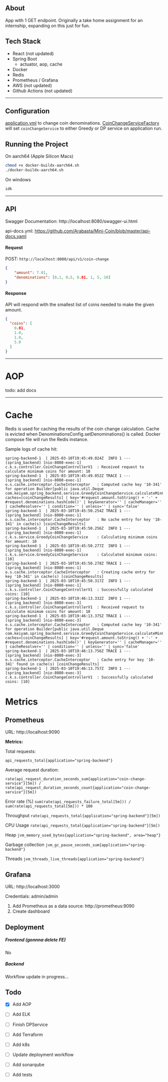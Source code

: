 
## About

App with 1 GET endpoint. Originally a take home assignment for an internship, expanding on this just for fun.

## Tech Stack

- React (not updated)
- Spring Boot
  - actuator, aop, cache
- Docker
- Redis
- Prometheus / Grafana
- AWS (not updated)
- Github Actions (not updated)

---

## Configuration

[application.yml](https://github.com/Arabasta/overengineered-coin-change/blob/master/spring_backend/src/main/resources/application.yml) to change coin denominations. [CoinChangeServiceFactory](https://github.com/Arabasta/overengineered-coin-change/blob/master/spring_backend/src/main/java/com/keiyam/spring_backend/service/CoinChangeServiceFactory.java) will set `coinChangeService` to either Greedy or DP service on application run.


## Running the Project

On aarch64 (Apple Silicon Macs)

```bash
chmod +x docker-buildx-aarch64.sh 
./docker-buildx-aarch64.sh
```

On windows
```bash
idk
```

---

## API
Swagger Documentation: http://localhost:8080/swagger-ui.html

api-docs.yml: https://github.com/Arabasta/Mini-Coin/blob/master/api-docs.yaml

#### Request

POST: `http://localhost:8080/api/v1/coin-change`

```json
{
    "amount": 7.01,
    "denominations": [0.1, 0.5, 0.01, 1, 5, 10]
}
```

#### Response

API will respond with the smallest list of coins needed to make the given amount.

```json
{
  "coins": [
    0.01,
    1.0,
    1.0,
    5.0
  ]
}
```

---

# AOP

todo: add docs


---

# Cache
Redis is used for caching the results of the coin change calculation. Cache is evicted when DenominationsConfig.setDenominations() is called.
Docker compose file will run the Redis instance.

Sample logs of cache hit:
```
spring-backend-1  | 2025-03-10T19:45:49.024Z  INFO 1 --- [spring_backend] [nio-8080-exec-1] c.k.s.controller.CoinChangeControllerV1  : Received request to calculate minimum coins for amount: 10
spring-backend-1  | 2025-03-10T19:45:49.052Z TRACE 1 --- [spring_backend] [nio-8080-exec-1] o.s.cache.interceptor.CacheInterceptor   : Computed cache key '10-341' for operation Builder[public java.util.Deque com.keiyam.spring_backend.service.GreedyCoinChangeService.calculateMinCoinChange(com.keiyam.spring_backend.dto.CoinChangeRequest)] caches=[coinChangeResults] | key='#request.amount.toString() + '-' + #request.denominations.hashCode()' | keyGenerator='' | cacheManager='' | cacheResolver='' | condition='' | unless='' | sync='false'
spring-backend-1  | 2025-03-10T19:45:50.254Z TRACE 1 --- [spring_backend] [nio-8080-exec-1] o.s.cache.interceptor.CacheInterceptor   : No cache entry for key '10-341' in cache(s) [coinChangeResults]
spring-backend-1  | 2025-03-10T19:45:50.256Z  INFO 1 --- [spring_backend] [nio-8080-exec-1] c.k.s.service.GreedyCoinChangeService    : Calculating minimum coins for amount: 10
spring-backend-1  | 2025-03-10T19:45:50.277Z  INFO 1 --- [spring_backend] [nio-8080-exec-1] c.k.s.service.GreedyCoinChangeService    : Calculated minimum coins: [10]
spring-backend-1  | 2025-03-10T19:45:50.278Z TRACE 1 --- [spring_backend] [nio-8080-exec-1] o.s.cache.interceptor.CacheInterceptor   : Creating cache entry for key '10-341' in cache(s) [coinChangeResults]
spring-backend-1  | 2025-03-10T19:45:50.317Z  INFO 1 --- [spring_backend] [nio-8080-exec-1] c.k.s.controller.CoinChangeControllerV1  : Successfully calculated coins: [10]
spring-backend-1  | 2025-03-10T19:46:13.332Z  INFO 1 --- [spring_backend] [nio-8080-exec-3] c.k.s.controller.CoinChangeControllerV1  : Received request to calculate minimum coins for amount: 10
spring-backend-1  | 2025-03-10T19:46:13.375Z TRACE 1 --- [spring_backend] [nio-8080-exec-3] o.s.cache.interceptor.CacheInterceptor   : Computed cache key '10-341' for operation Builder[public java.util.Deque com.keiyam.spring_backend.service.GreedyCoinChangeService.calculateMinCoinChange(com.keiyam.spring_backend.dto.CoinChangeRequest)] caches=[coinChangeResults] | key='#request.amount.toString() + '-' + #request.denominations.hashCode()' | keyGenerator='' | cacheManager='' | cacheResolver='' | condition='' | unless='' | sync='false'
spring-backend-1  | 2025-03-10T19:46:13.756Z TRACE 1 --- [spring_backend] [nio-8080-exec-3] o.s.cache.interceptor.CacheInterceptor   : Cache entry for key '10-341' found in cache(s) [coinChangeResults]
spring-backend-1  | 2025-03-10T19:46:13.757Z  INFO 1 --- [spring_backend] [nio-8080-exec-3] c.k.s.controller.CoinChangeControllerV1  : Successfully calculated coins: [10]
```

# Metrics
## Prometheus
URL: http://localhost:9090

**Metrics:**

Total requests:

`api_requests_total{application="spring-backend"}`

Average request duration:

`rate(api_request_duration_seconds_sum{application="coin-change-service"}[5m]) / 
rate(api_request_duration_seconds_count{application="coin-change-service"}[5m])`


Error rate (%)
`sum(rate(api_requests_failure_total[5m])) / 
sum(rate(api_requests_total[5m])) * 100`


Throughput
`rate(api_requests_total{application="spring-backend"}[5m])`

CPU Usage
`rate(api_requests_total{application="spring-backend"}[5m])`

Heap
`jvm_memory_used_bytes{application="spring-backend", area="heap"}
`

Garbage collection
`jvm_gc_pause_seconds_sum{application="spring-backend"}`

Threads
`jvm_threads_live_threads{application="spring-backend"}`


## Grafana
URL: http://localhost:3000

Credentials: admin/admin

1. Add Prometheus as a data source: http://prometheus:9090
2. Create dashboard

## Deployment

##### Frontend (gonnna delete FE)

No

##### Backend

Workflow update in progress...

## Todo
- [x] Add AOP
- [ ] Add ELK
- [ ] Finish DPService
- [ ] Add Terraform
- [ ] Add k8s
- [ ] Update deployment workflow
- [ ] Add sonarqube
- [ ] Add tests

